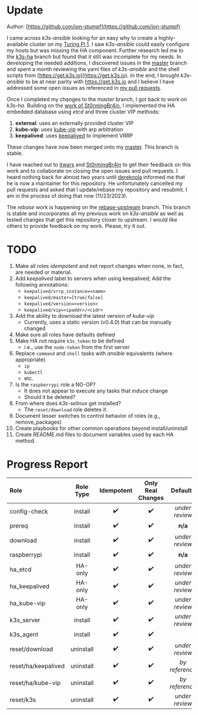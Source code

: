 # Update

Author: [https://github.com/jon-stumpf](https://github.com/jon-stumpf)

I came across *k3s-ansible* looking for an easy why to create a highly-available cluster
on my [Turing Pi 1](https://turingpi.com/v1/).
I saw *k3s-ansible* could easily configure my hosts but was missing the HA component.
Further research led me to the [k3s-ha](https://github.com/k3s-io/k3s-ansible/tree/k3s-ha)
branch but found that it still was incomplete for my needs.
In developing the needed additions, I discovered issues in the
[master](https://github.com/k3s-io/k3s-ansible/tree/master) branch and spent a month
reviewing the yaml files of *k3s-ansible* and the shell scripts from
[https://get.k3s.io](https://get.k3s.io).
In the end, I brought *k3s-ansible* to be at near parity with https://get.k3s.io and
I believe I have addressed some open issues as referenced in
[my pull requests](https://github.com/k3s-io/k3s-ansible/pulls/jon-stumpf).

Once I completed my changes to the *master* branch, I got back to work on *k3s-ha*.
Building on the
[work of St0rmingBr4in](https://github.com/k3s-io/k3s-ansible/commits?author=St0rmingBr4in),
I implemented the HA embedded database using *etcd* and three cluster VIP methods:
1. **external**: uses an externally provided cluster VIP
2. **kube-vip**: uses [kube-vip](https://kube-vip.io/) with arp arbitration
3. **keepalived**: uses [keepalived](https://www.redhat.com/sysadmin/keepalived-basics) to implement VRRP

These changes have now been merged onto my [master](https://github.com/jon-stumpf/k3s-ansible/tree/master).
This branch is stable.

I have reached out to
[itwars](https://github.com/itwars) and
[St0rmingBr4in](https://github.com/St0rmingBr4in) to get their feedback on this work and
to collaborate on closing the open issues and pull requests.
I heard nothing back for almost two years until [dereknola](https://github.com/dereknola) informed
me that he is now a maintainer for this repository.
He unfortunately cancelled my pull requests and asked that I update/rebase my repository and resubmit.
I am in the process of doing that now (11/23/2023).

The *rebase* work is happening on the [rebase-upstream](https://github.com/jon-stumpf/k3s-ansible/tree/rebase-upstream) branch.
This branch is stable and incorporates all my previous work on *k3s-ansible* as well as tested changes that get
this repository closer to upstream.
I would like others to provide feedback on my work.
Please, try it out.

# TODO

1. Make all roles *idempotent* and not report changes when none, in fact, are needed or material.
2. Add *keepalived* label to servers when using keepalived;  Add the following annotations:
    - `keepalived/vrrp_instance=<name>`
    - `keepalived/master=[true|false]`
    - `keepalived/version=<version>`
    - `keepalived/vip=<ipaddr>/<cidr>`
3. Add the ability to download the latest version of *kube-vip*
    - Currently, uses a static version (v0.4.0) that can be manually changed
4. Make sure all roles have defaults defined
5. Make HA not require `k3s_token` to be defined
    - i.e., use the `node-token` from the first server
6. Replace `command` and `shell` tasks with *ansible* equivalents (where appropriate)
    - `ip`
    - `kubectl`
    - etc.
7. Is the `raspberrypi` role a NO-OP?
    - It does not appear to execute any tasks that induce change
    - Should it be deleted?
8. From where does *k3s-selinux* get installed?
    - The `reset/download` role deletes it.
9. Document lesser switches to control behavior of roles (e.g., remove_packages)
10. Create playbooks for other common operations beyond install/uninstall
11. Create README.md files to document variables used by each HA method.

# Progress Report

| Role                  | Role Type  | Idempotent         | Only Real Changes  | Defaults           | commands | TODOs | BUGs  |
| :-------------------- | :--------: | :---:              | :---:              | :---:              | :---:    | :---: | :---: |
| config-check          | install    | :heavy_check_mark: | :heavy_check_mark: | *under review*     | -        | -     | -     |
| prereq                | install    | :heavy_check_mark: | :heavy_check_mark: | **n/a**            | -        | -     | -     |
| download              | install    | :heavy_check_mark: | :heavy_check_mark: | *under review*     | -        | -     | -     |
| raspberrypi           | install    | :heavy_check_mark: | :heavy_check_mark: | **n/a**            | 2        | 1     | -     |
| ha_etcd               | HA-only    | :heavy_check_mark: | :heavy_check_mark: | *under review*     | 3        | 1     | -     |
| ha_keepalived         | HA-only    | :heavy_check_mark: | :heavy_check_mark: | *under review*     | 1        | 1     | -     |
| ha_kube-vip           | HA-only    | :heavy_check_mark: | :heavy_check_mark: | *under review*     | 2        | 3     | -     |
| k3s_server            | install    | :heavy_check_mark: | :heavy_check_mark: | *under review*     | -        | -     | -     |
| k3s_agent             | install    | :heavy_check_mark: | :heavy_check_mark: |                    | -        | -     | -     |
| reset/download        | uninstall  | :heavy_check_mark: | :heavy_check_mark: | *under review*     | 2        | 1     | -     |
| reset/ha/keepalived   | uninstall  | :heavy_check_mark: | :heavy_check_mark: | *by reference*     | -        | -     | -     |
| reset/ha/kube-vip     | uninstall  | :heavy_check_mark: | :heavy_check_mark: | *by reference*     | 3        | 1     | -     |
| reset/k3s             | uninstall  | :heavy_check_mark: | :heavy_check_mark: | *under review*     | 9        | 1     | -     |

